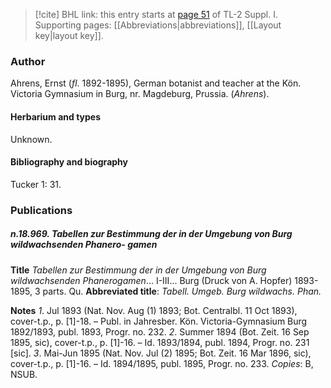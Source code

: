 > [!cite] BHL link: this entry starts at [page 51](https://www.biodiversitylibrary.org/item/103858#page/63/mode/1up) of TL-2 Suppl. I.
> Supporting pages: [[Abbreviations|abbreviations]], [[Layout key|layout key]].

### Author

Ahrens, Ernst (*fl*. 1892-1895), German botanist and teacher at the Kön. Victoria Gymnasium in Burg, nr. Magdeburg, Prussia. (*Ahrens*).

#### Herbarium and types

Unknown.

#### Bibliography and biography

Tucker 1: 31.

### Publications

##### n.18.969. Tabellen zur Bestimmung der in der Umgebung von Burg wildwachsenden Phanero- gamen

**Title**
*Tabellen zur Bestimmung der in der Umgebung von Burg wildwachsenden Phanerogamen*... I-III... Burg (Druck von A. Hopfer) 1893-1895, 3 parts. Qu.
**Abbreviated title**: *Tabell. Umgeb. Burg wildwachs. Phan.*

**Notes**
*1*. Jul 1893 (Nat. Nov. Aug (1) 1893; Bot. Centralbl. 11 Oct 1893), cover-t.p., p. \[1\]-18. – Publ. in Jahresber. Kön. Victoria-Gymnasium Burg 1892/1893, publ. 1893, Progr. no. 232.
*2*. Summer 1894 (Bot. Zeit. 16 Sep 1895, sic), cover-t.p., p. \[1\]-16. – Id. 1893/1894, publ. 1894, Progr. no. 231 \[sic\].
*3*. Mai-Jun 1895 (Nat. Nov. Jul (2) 1895; Bot. Zeit. 16 Mar 1896, sic), cover-t.p., p. \[1\]-16. – Id. 1894/1895, publ. 1895, Progr. no. 233.
*Copies*: B, NSUB.

